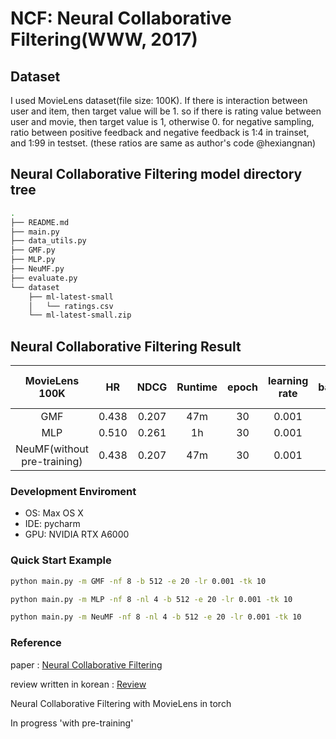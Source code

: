# NCF: Neural Collaborative Filtering(WWW, 2017)

## Dataset
I used MovieLens dataset(file size: 100K). If there is interaction between user and item, then target value will be 1. so if there is rating value between user and movie, then target value is 1, otherwise 0. for negative sampling, ratio between positive feedback and negative feedback is 1:4 in trainset, and 1:99 in testset. (these ratios are same as author's code @hexiangnan)

## Neural Collaborative Filtering model directory tree
```bash
.
├── README.md
├── main.py
├── data_utils.py
├── GMF.py
├── MLP.py
├── NeuMF.py
├── evaluate.py
└── dataset
    ├── ml-latest-small
    │   └── ratings.csv
    └── ml-latest-small.zip
``` 
## Neural Collaborative Filtering Result
| **MovieLens 100K** |HR|NDCG|Runtime|epoch|learning rate|batchsize|predictive factor|the number of layer|
|:------------------:|:---:|:---:|:---:|:---:|:---:|:---:|:---:|:---:|
|        GMF         |0.438|0.207|47m|30|0.001|256|8|X|
|        MLP         |0.510|0.261|1h|30|0.001|256|8|4|
|NeuMF(without pre-training)|0.438|0.207|47m|30|0.001|256|8|X|

### Development Enviroment
- OS: Max OS X
- IDE: pycharm
- GPU: NVIDIA RTX A6000

### Quick Start Example
```bash
python main.py -m GMF -nf 8 -b 512 -e 20 -lr 0.001 -tk 10
``` 
```bash
python main.py -m MLP -nf 8 -nl 4 -b 512 -e 20 -lr 0.001 -tk 10
```  
```bash
python main.py -m NeuMF -nf 8 -nl 4 -b 512 -e 20 -lr 0.001 -tk 10
```  
### Reference
paper : [Neural Collaborative Filtering](https://arxiv.org/abs/1708.05031)

review written in korean : [Review](https://ikgyu-lee.notion.site/WWW-2017-Neural-Collaborative-Filtering-a9b9f9dee46a4c289536570ddd08e5f8)

Neural Collaborative Filtering with MovieLens in torch

In progress 'with pre-training'